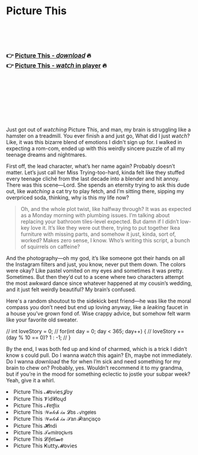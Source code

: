 <h1>Picture This</h1>

<br><br><br>

<h3>👉 <a href="https://Chases-resdochengue1976.github.io/nzpiwedspb/">Picture This - 𝘥𝘰𝘸𝘯𝘭𝘰𝘢𝘥</a> 🔥<br>
👉 <a href="https://Chases-resdochengue1976.github.io/nzpiwedspb/">Picture This - 𝘸𝘢𝘵𝘤𝘩 in player</a> 🔥
</h3>



<br><br><br><br><br><br><br>


Just got out of 𝘸𝘢𝘵𝘤𝘩𝘪𝘯𝘨 Picture This, and man, my brain is struggling like a hamster on a treadmill. You ever finish a   and just go, What did I just 𝘸𝘢𝘵𝘤𝘩? Like, it was this bizarre blend of emotions I didn't sign up for. I walked in expecting a rom-com, ended up with this weirdly sincere puzzle of all my teenage dreams and nightmares.

First off, the lead character, what’s her name again? Probably doesn’t matter. Let’s just call her Miss Trying-too-hard, kinda felt like they stuffed every teenage cliché from the last decade into a blender and hit annoy. There was this scene—Lord. She spends an eternity trying to ask this dude out, like 𝘸𝘢𝘵𝘤𝘩𝘪𝘯𝘨 a cat try to play fetch, and I’m sitting there, sipping my overpriced soda, thinking, why is this my life now?

> Oh, and the whole plot twist, like halfway through? It was as expected as a Monday morning with plumbing issues. I’m talking about replacing your bathroom tiles-level expected. But damn if I didn’t low-key love it. It’s like they were out there, trying to put together Ikea furniture with missing parts, and somehow it just, kinda, sort of, worked? Makes zero sense, I know. Who’s writing this script, a bunch of squirrels on caffeine?

And the photography—oh my god, it’s like someone got their hands on all the Instagram filters and just, you know, never put them down. The colors were okay? Like pastel vomited on my eyes and sometimes it was pretty. Sometimes. But then they’d cut to a scene where two characters attempt the most awkward dance since whatever happened at my cousin’s wedding, and it just felt weirdly beautiful? My brain’s confused.

Here's a random shoutout to the sidekick best friend—he was like the moral compass you don’t need but end up loving anyway, like a 𝘭𝘦𝘢𝘬ing faucet in a house you’ve grown fond of. Wise crappy advice, but somehow felt warm like your favorite old sweater.

// int loveStory = 0;
// for(int day = 0; day < 365; day++) {
// loveStory += (day % 10 == 0)? 1 : -1;
// }

By the end, I was both fed up and kind of charmed, which is a trick I didn’t know  s could pull. Do I wanna 𝘸𝘢𝘵𝘤𝘩 this   again? Eh, maybe not immediately. Do I wanna 𝘥𝘰𝘸𝘯𝘭𝘰𝘢𝘥 the   for when I’m sick and need something for my brain to chew on? Probably, yes. Wouldn’t recommend it to my grandma, but if you’re in the mood for something eclectic to jostle your subpar week? Yeah, give it a whirl.

<li>Picture This 𝓜𝗈ν𝗂𝖾𝗌𝓙𝗈𝗒</li>
<li>Picture This 𝓥𝗂ԁ𝓒𝗅𝗈ųԁ</li>
<li>Picture This 𝓝𝖾𝗍ƒ𝗅𝗂𝗑</li>
<li>Picture This 𝒲𝒶𝓉𝒸𝒽 𝒾𝓃 𝓛𝗈𝗌 𝒜𝗇𝗀𝖾𝗅𝖾𝗌</li>
<li>Picture This 𝒲𝒶𝓉𝒸𝒽 𝒾𝓃 𝒮𝖺𝗇 𝓕𝗋𝖺𝗇ç𝗂𝗌ç𝗈</li>
<li>Picture This 𝓗𝗂𝗇ԁ𝗂</li>
<li>Picture This 𝒯𝒶𝗆𝗂𝗅𝗋𝗈ç𝗄𝑒𝗋𝗌</li>
<li>Picture This 𝓛𝗂ƒ𝖾𝗍𝗂𝓶𝖾</li>
<li>Picture This Ҝ𝗎𝗍𝗍𝗒𝓜𝗈ν𝗂𝖾𝗌</li>
